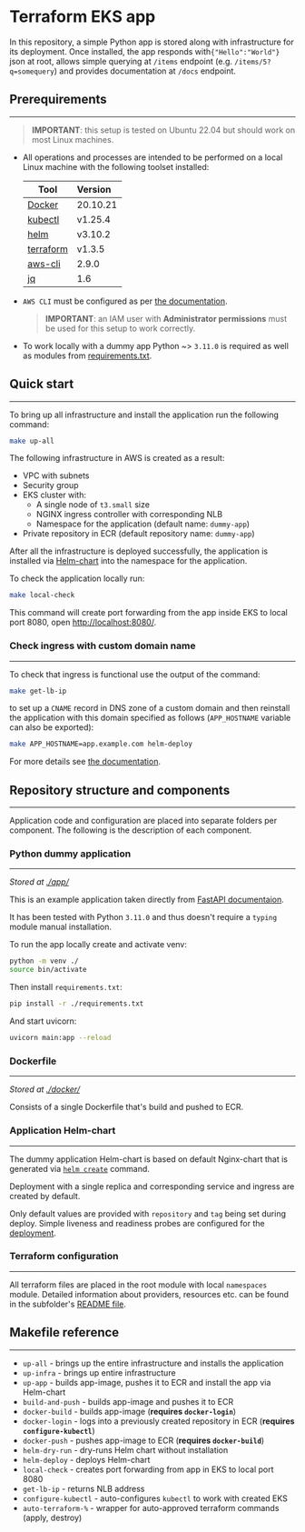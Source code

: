 # Terraform EKS app

In this repository, a simple Python app is stored along with infrastructure for its deployment. Once installed, the app responds with`{"Hello":"World"}` json at root, allows simple querying at `/items` endpoint (e.g. `/items/5?q=somequery`) and provides documentation at `/docs` endpoint.

## Prerequirements

- - - -

> **IMPORTANT**: this setup is tested on Ubuntu 22.04 but should work on most Linux machines.

* All operations and processes are intended to be performed on a local Linux machine with the following toolset installed:

    | Tool          | Version                                                                                      |
    | ------------- |:---------------------------------------------------------------------------------------------|
    | [Docker](https://docs.docker.com/desktop/install/linux-install/)                             | 20.10.21      |
    | [kubectl](https://kubernetes.io/docs/tasks/tools/install-kubectl-linux/)                     | v1.25.4       |
    | [helm](https://helm.sh/docs/helm/helm_install/)                                              | v3.10.2       |
    | [terraform](https://developer.hashicorp.com/terraform/tutorials/aws-get-started/install-cli) | v1.3.5        |
    | [aws-cli](https://docs.aws.amazon.com/cli/latest/userguide/getting-started-install.html)     | 2.9.0         |
    | [jq](https://stedolan.github.io/jq/download/)                                                | 1.6           |

* `AWS CLI` must be configured as per [the documentation](https://docs.aws.amazon.com/cli/latest/userguide/cli-chap-configure.html).

    > **IMPORTANT**: an IAM user with **Administrator permissions** must be used for this setup to work correctly.

* To work locally with a dummy app Python ~> `3.11.0` is required as well as modules from [requirements.txt](./app/requirements.txt).

## Quick start

- - - -

To bring up all infrastructure and install the application run the following command:

```bash
make up-all
```

The following infrastructure in AWS is created as a result:

* VPC with subnets
* Security group
* EKS cluster with:
  * A single node of `t3.small` size
  * NGINX ingress controller with corresponding NLB
  * Namespace for the application (default name: `dummy-app`)
* Private repository in ECR (default repository name: `dummy-app`)

After all the infrastructure is deployed successfully, the application is installed via [Helm-chart](./helm/) into the namespace for the application.

To check the application locally run:

```bash
make local-check
```

This command will create port forwarding from the app inside EKS to local port 8080, open [http://localhost:8080/](http://localhost:8080/).

### Check ingress with custom domain name

- - - -

To check that ingress is functional use the output of the command:

```bash
make get-lb-ip
```

to set up a `CNAME` record in DNS zone of a custom domain and then reinstall the application with this domain specified as follows (`APP_HOSTNAME` variable can also be exported):

```bash
make APP_HOSTNAME=app.example.com helm-deploy
```

For more details see [the documentation](https://docs.aws.amazon.com/elasticloadbalancing/latest/classic/using-domain-names-with-elb.html).

## Repository structure and components

- - - -

Application code and configuration are placed into separate folders per component. The following is the description of each component.

### **Python dummy application**

- - - -


*Stored at [./app/](./app/)*

This is an example application taken directly from [FastAPI documentaion](https://fastapi.tiangolo.com/#example).

It has been tested with Python `3.11.0` and thus doesn't require a `typing` module manual installation.

To run the app locally create and activate venv:

```bash
python -m venv ./
source bin/activate
```

Then install `requirements.txt`:

```bash
pip install -r ./requirements.txt
```

And start uvicorn:

```bash
uvicorn main:app --reload
```

### **Dockerfile**

- - - -

*Stored at [./docker/](./docker/)*

Consists of a single Dockerfile that's build and pushed to ECR.

### **Application Helm-chart**

- - - -

The dummy application Helm-chart is based on default Nginx-chart that is generated via [`helm create`](https://helm.sh/docs/helm/helm_create/) command.

Deployment with a single replica and corresponding service and ingress are created by default.

Only default values are provided with `repository` and `tag` being set during deploy. Simple liveness and readiness probes are configured for the [deployment](./helm/templates/deployment.yaml).

### **Terraform configuration**

- - - -

All terraform files are placed in the root module with local `namespaces` module. Detailed information about providers, resources etc. can be found in the subfolder's [README file](./terraform/README.md).

## Makefile reference

- - - -

* `up-all` - brings up the entire infrastructure and installs the application
* `up-infra` - brings up entire infrastructure
* `up-app` - builds app-image, pushes it to ECR and install the app via Helm-chart
* `build-and-push` - builds app-image and pushes it to ECR
* `docker-build` - builds app-image (**requires `docker-login`**)
* `docker-login` - logs into a previously created repository in ECR (**requires `configure-kubectl`**)
* `docker-push` - pushes app-image to ECR (**requires `docker-build`**)
* `helm-dry-run` - dry-runs Helm chart without installation
* `helm-deploy` - deploys Helm-chart
* `local-check` - creates port forwarding from app in EKS to local port 8080
* `get-lb-ip` - returns NLB address
* `configure-kubectl` - auto-configures `kubectl` to work with created EKS
* `auto-terraform-%` - wrapper for auto-approved terraform commands (apply, destroy)

